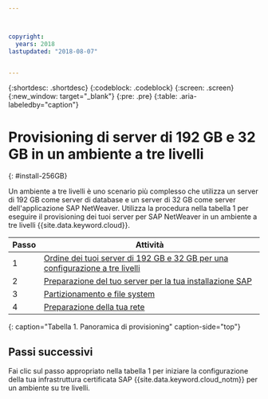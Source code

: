 ```yaml
---



copyright:
  years: 2018
lastupdated: "2018-08-07"


---
```


{:shortdesc: .shortdesc}
{:codeblock: .codeblock}
{:screen: .screen}
{:new_window: target="_blank"}
{:pre: .pre}
{:table: .aria-labeledby="caption"}

# Provisioning di server di 192 GB e 32 GB in un ambiente a tre livelli 
{: #install-256GB}

Un ambiente a tre livelli è uno scenario più complesso che utilizza un server di 192 GB come server di database e un server di 32 GB come server dell'applicazione SAP NetWeaver. Utilizza la procedura nella tabella 1 per eseguire il provisioning dei tuoi server per SAP NetWeaver in un ambiente a tre livelli {{site.data.keyword.cloud}}.

| Passo | Attività |
| --- | --- |
| 1 | [Ordine dei tuoi server di 192 GB e 32 GB per una configurazione a tre livelli](/docs/infrastructure/sap-netweaver-ms-qrg/ms-set-up-infrastructure-three-tier.html) |
| 2 | [Preparazione del tuo server per la tua installazione SAP](/docs/infrastructure/sap-netweaver-ms-qrg/ms-prepare-server-256GB.html) |
| 3 | [Partizionamento e file system](/docs/infrastructure/sap-netweaver-ms-qrg/ms-partition-256GB.html) |
| 4 | [Preparazione della tua rete](/docs/infrastructure/sap-netweaver-ms-qrg/ms-prepare-network.html#network) |
{: caption="Tabella 1. Panoramica di provisioning" caption-side="top"} 

## Passi successivi

Fai clic sul passo appropriato nella tabella 1 per iniziare la configurazione della tua infrastruttura certificata SAP {{site.data.keyword.cloud_notm}} per un ambiente su tre livelli.
